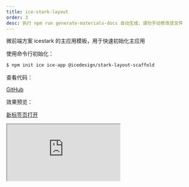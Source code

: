 ```yaml
---
title: ice-stark-layout
order: 3
desc: 执行 npm run generate-materials-docs 自动生成，请勿手动修改该文件
---
```


微前端方案 icestark 的主应用模板，用于快速初始化主应用

使用命令行初始化：

```bash
$ npm init ice ice-app @icedesign/stark-layout-scaffold
```

查看代码：

[GitHub](https://github.com/alibaba-fusion/materials/tree/master/scaffolds/ice-stark-layout)

效果预览：

[新标签页打开](https://unpkg.com/@icedesign/stark-layout-scaffold/build/index.html)

<Iframe src="https://unpkg.com/@icedesign/stark-layout-scaffold/build/index.html" />
  